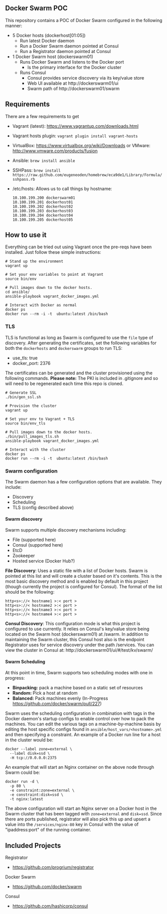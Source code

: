 ## Docker Swarm POC
This repository contains a POC of Docker Swarm configured in the following
manner:
- 5 Docker hosts (dockerhost[01:05])
    - Run latest Docker daemon
    - Run a Docker Swarm daemon pointed at Consul
    - Run a Registrator daemon pointed at Consul
- 1 Docker Swarm host (dockerswarm01)
    - Runs Docker Swarm and listens to the Docker port
        - Is the primary interface for the Docker cluster
    - Runs Consul
        - Consul provides service discovery via its key/value store
        - Web UI available at http://dockerswarm01/ui
        - Swarm path of http://dockerswarm01/swarm

## Requirements
There are a few requirements to get
  - Vagrant (latest): https://www.vagrantup.com/downloads.html
  - Vagrant hosts plugin: `vagrant plugin install vagrant-hosts`
  - VirtualBox: https://www.virtualbox.org/wiki/Downloads or VMware: http://www.vmware.com/products/fusion
  - Ansible: `brew install ansible`
  - SSHPass: `brew install https://raw.github.com/eugeneoden/homebrew/eca9de1/Library/Formula/sshpass.rb`
  - /etc/hosts: Allows us to call things by hostname:

    ```
    10.100.199.200 dockerswarm01
    10.100.199.201 dockerhost01
    10.100.199.202 dockerhost02
    10.100.199.203 dockerhost03
    10.100.199.204 dockerhost04
    10.100.199.205 dockerhost05
    ```

## How to use it
Everything can be tried out using Vagrant once the pre-reqs have been installed.
Just follow these simple instructions:

```
# Stand up the environment
vagrant up

# Set your env variables to point at Vagrant
source bin/env

# Pull images down to the docker hosts.
cd ansible/
ansible-playbook vagrant_docker_images.yml

# Interact with Docker as normal
docker ps
docker run --rm -i -t  ubuntu:latest /bin/bash
```

### TLS
TLS is functional as long as Swarm is configured to use the `file` type of
discovery. After generating the certificates, set the following variables for
both the `dockerhosts` and `dockerswarm` groups to run TLS:
- use_tls: true
- docker_port: 2376

The certificates can be generated and the cluster provisioned using the
following commands. **Please note:** The PKI is included in .gitignore and so
will need to be regenerated each time this repo is cloned.
```
# Generate SSL
./bin/gen_ssl.sh

# Provision the cluster
vagrant up

# Set your env to Vagrant + TLS
source bin/env_tls

# Pull images down to the docker hosts.
./bin/pull_images_tls.sh
ansible-playbook vagrant_docker_images.yml

# Interact with the cluster
docker ps
docker run --rm -i -t  ubuntu:latest /bin/bash

```

### Swarm configuration
The Swarm daemon has a few configuration options that are available. They
include:
- Discovery
- Scheduling
- TLS (config described above)

#### Swarm discovery
Swarm supports multiple discovery mechanisms including:
- File (supported here)
- Consul (supported here)
- EtcD
- Zookeeper
- Hosted service (Docker Hub?)

**File Discovery**: Uses a static file with a list of Docker hosts. Swarm is
  pointed at this list and will create a cluster based on it's contents. This is
  the most basic discovery method and is enabled by default in this project
  (though currently the project is configured for Consul).
  The format of the list should be the following:
  ```
  http<s>://< hostname1 >:< port >
  http<s>://< hostname2 >:< port >
  http<s>://< hostname3 >:< port >
  http<s>://< hostname4 >:< port >
  ```

**Consul Discovery**: This configuration mode is what this project is configured
  to use currently. It relies on Consul's key/value store being located on
  the Swarm host (dockerswarm01) at /swarm. In addition to maintaining the Swarm
  cluster, this Consul host also is the endpoint Registrator uses for service
  discovery under the path /services. You can view the cluster in Consul at:
  http://dockerswarm01/ui/#/test/kv/swarm/

#### Swarm Scheduling
At this point in time, Swarm supports two scheduling modes with one in progress:
- **Binpacking:** pack a machine based on a static set of resources
- **Random:** Pick a host at random
- **Balanced:** Pack machines evenly (In-Progress https://github.com/docker/swarm/pull/227)

Swarm uses the scheduling configuration in combination with tags in the Docker
daemon's startup configs to enable control over how to pack the machines. You
can edit the various tags on a machine-by-machine basis by editing the host
specific configs found in `ansible/host_vars/<hostname>.yml` and then specifying
a constraint. An example of a Docker run line for a host in the cluster would be:
```
docker --label zone=external \
  --label disk=ssd \
  -H tcp://0.0.0.0:2375
```

An example that will start an Nginx container on the above node through Swarm
could be:
```
docker run -d \
  -p 80 \
  -e constraint:zone=external \
  -e constraint:disk=ssd \
  -t nginx:latest
```

The above configuration will start an Nginx server on a Docker host in the Swarm
cluster that has been tagged with `zone=external` and `disk=ssd`. Since there
are ports published, registrator will also pick this up and upsert a value into
the `/services/nginx-80` key in Consul with the value of "ipaddress:port" of the
running container.

## Included Projects

Registrator
- https://github.com/progrium/registrator

Docker Swarm
- https://github.com/docker/swarm

Consul
- https://github.com/hashicorp/consul
